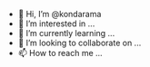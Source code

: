 - 👋 Hi, I’m @kondarama
- 👀 I’m interested in ...
- 🌱 I’m currently learning ...
- 💞️ I’m looking to collaborate on ...
- 📫 How to reach me ...

<!---
kondarama/kondarama is a ✨ special ✨ repository because its `README.md` (this file) appears on your GitHub profile.
You can click the Preview link to take a look at your changes.
--->

